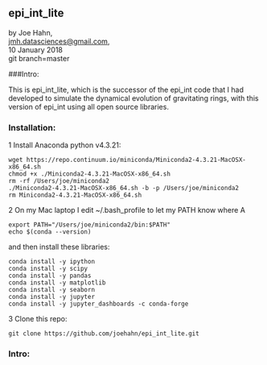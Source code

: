 ## epi_int_lite

by Joe Hahn,<br />
jmh.datasciences@gmail.com,<br />
10 January 2018<br />
git branch=master

###Intro:

This is epi_int_lite, which is the successor of the epi_int code that I had 
developed to simulate the dynamical evolution of gravitating rings, with this version
of epi_int using all open source libraries.

### Installation:

1 Install Anaconda python v4.3.21:

    wget https://repo.continuum.io/miniconda/Miniconda2-4.3.21-MacOSX-x86_64.sh
    chmod +x ./Miniconda2-4.3.21-MacOSX-x86_64.sh
    rm -rf /Users/joe/miniconda2
    ./Miniconda2-4.3.21-MacOSX-x86_64.sh -b -p /Users/joe/miniconda2
    rm Miniconda2-4.3.21-MacOSX-x86_64.sh

2 On my Mac laptop I edit ~/.bash_profile to let my PATH know where A

    export PATH="/Users/joe/miniconda2/bin:$PATH"
    echo $(conda --version)

and then install these libraries:

    conda install -y ipython
    conda install -y scipy
    conda install -y pandas
    conda install -y matplotlib
    conda install -y seaborn
    conda install -y jupyter
    conda install -y jupyter_dashboards -c conda-forge

3 Clone this repo:

    git clone https://github.com/joehahn/epi_int_lite.git
    
### Intro:


